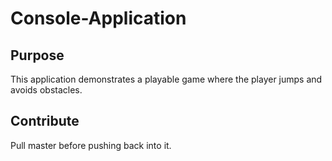 # Console-Application
## Purpose
This application demonstrates a playable game where the player jumps and avoids obstacles.  
## Contribute
Pull master before pushing back into it.

